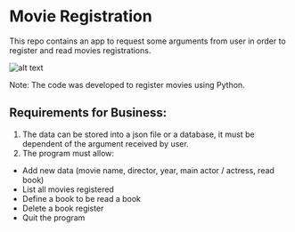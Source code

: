 # Movie Registration 

This repo contains an app to request some arguments from user in order to register and read movies registrations.  

![alt text](https://www.baltimoresportsandlife.com/wp-content/uploads/2016/07/Movies.jpg "")

Note: The code was developed to register movies using Python.

## Requirements for Business:
1. The data can be stored into a json file or a database, it must be dependent of the argument received by user.
2. The program must allow:
* Add new data (movie name, director, year, main actor / actress, read book)
* List all movies registered
* Define a book to be read a book
* Delete a book register
* Quit the program
